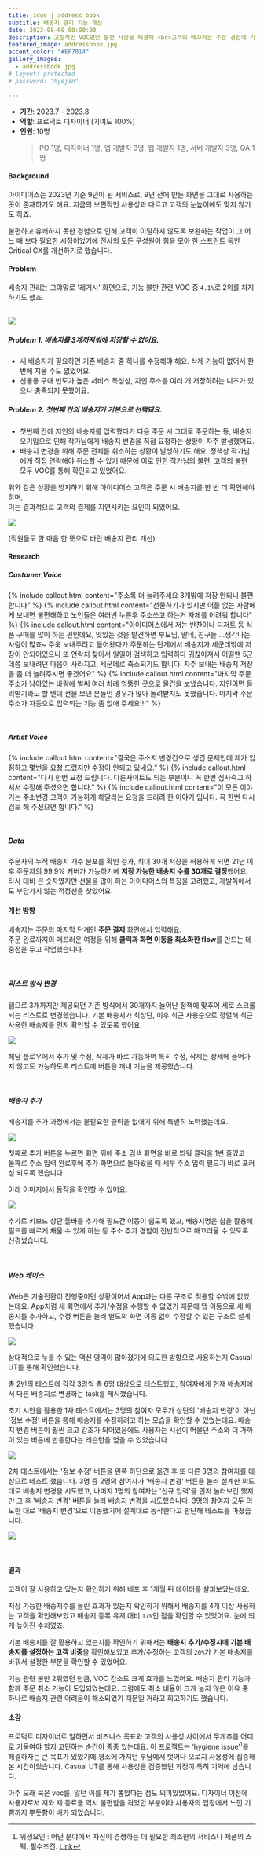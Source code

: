 ```yaml
---
title: idus | address book
subtitle: 배송지 관리 기능 개선
date: 2023-08-09 00:00:00
description: 고질적인 VOC였던 불편 사항을 해결해 <br>고객의 매끄러운 주문 경험에 기여한 프로젝트예요.
featured_image: addressbook.jpg
accent_color: "#EF7014"
gallery_images:
  - addressbook.jpg
# layout: protected
# password: "hyejin"

---
```


- **기간**: 2023.7 - 2023.8
- **역할**: 프로덕트 디자이너 (기여도 100%)
- **인원**: 10명
  > PO 1명, 디자이너 1명, 앱 개발자 3명, 웹 개발자 1명, 서버 개발자 3명, QA 1명

#### Background

아이디어스는 2023년 기준 9년이 된 서비스로, 9년 전에 만든 화면을 그대로 사용하는 곳이 존재하기도 해요. 지금의 보편적인 사용성과 다르고 고객의 눈높이에도 맞지 않기도 하죠.

불편하고 유쾌하지 못한 경험으로 인해 고객이 이탈하지 않도록 보완하는 작업이 그 어느 때 보다 필요한 시점이었기에 전사의 모든 구성원이 힘을 모아 한 스프린트 동안 Critical CX를 개선하기로 했습니다.


#### Problem

배송지 관리는 그야말로 '레거시' 화면으로, 기능 불만 관련 VOC 중 `4.1%`로 2위를 차지하기도 했죠.
<br>
<br>

![](/images/projects/10_addressbook/00.jpg)
##### Problem 1. 배송지를 **3개**까지밖에 저장할 수 없어요.

- 새 배송지가 필요하면 기존 배송지 중 하나를 수정해야 해요. 삭제 기능이 없어서 한 번에 지울 수도 없었어요.
- 선물용 구매 빈도가 높은 서비스 특성상, 지인 주소를 여러 개 저장하려는 니즈가 있으나 충족되지 못했어요.


##### Problem 2. 첫번째 칸의 배송지가 기본으로 선택돼요. 

- 첫번째 칸에 지인의 배송지를 입력했다가 다음 주문 시 그대로 주문하는 등, 배송지 오기입으로 인해 작가님에게 배송지 변경을 직접 요청하는 상황이 자주 발생했어요.
- 배송지 변경을 위해 주문 전체를 취소하는 상황이 발생하기도 해요. 정책상 작가님에게 직접 연락해야 취소할 수 있기 때문에 이로 인한 작가님의 불편, 고객의 불편 모두 VOC를 통해 확인되고 있었어요.

위와 같은 상황을 방지하기 위해 아이디어스 고객은 주문 시 배송지를 한 번 더 확인해야 하며, 
<br> 이는 결과적으로 고객의 결제를 지연시키는 요인이 되었어요.

![](/images/projects/10_addressbook/01.jpg)

(직원들도 한 마음 한 뜻으로 바란 배송지 관리 개선)

#### Research

##### Customer Voice

{% include callout.html content="주소록 더 늘려주세요 3개밖에 저장 안되니 불편합니다" %}
{% include callout.html content="선물하기가 있지만 어플 없는 사람에게 보내면 불편해하고 노인들은 여러번 누른후 주소쓰고 하는거 자체를 어려워 합니다" %}
{% include callout.html content="아이디어스에서 저는 반찬이나 디저트 등 식품 구매를 많이 하는 편인데요, 맛있는 것을 발견하면 부모님, 딸네, 친구들 ...생각나는 사람이 많죠~ 주욱 보내주려고 들어왔다가 주문하는 단계에서 배송지가 세군데밖에 저장이 안되어있으니 또 연락처 찾아서 일일이 검색하고 입력하다 귀찮아져서 어떨땐 5군데쯤 보내려던 마음이 사라지고, 세군데로 축소되기도 합니다. 자주 보내는 배송지 저장을 좀 더 늘려주시면 좋겠어요" %}
{% include callout.html content="마지막 주문 주소가 남아있는 바람에 벌써 여러 차례 엉뚱한 곳으로 물건을 보냈습니다. 지인이면 돌려받기라도 할 텐데 선물 보낸 분들인 경우가 많아 돌려받지도 못했습니다. 마지막 주문 주소가 자동으로 입력되는 기능 좀 없애 주세요!!!" %}
<!-- {% include callout.html content="기본적으로 주문을 할때 보통 배송기사님이 볼수있는 운송장에 메세지를 남길수 있게 되어있는데 (배송요청사항,배송메세지) 아이디어스는 작가님에게 남길 메세지로 표기가 되어있어 배송기사님이나, 배송메세지를 어디에 남겨야할지 고민하는 순간이 생깁니다. <br> 이런 경우를 생각해서 작가님에게 남기는 메세지와 배송관련 메세지를 따로 남길 수 있게 되어 있거나, 짧은 문구 하나정도 같이 적어놓으면(ex. 작가님or배송관련 메세지를 남겨주세요) 편리하게 이용할 수 있을거 같습니다." %} -->
<br>

##### Artist Voice

{% include callout.html content="결국은 주소지 변경건으로 생긴 문제인데 제가 입점하고 몇번을 요청 드렸지만 수정이 안되고 있네요." %}
{% include callout.html content="다시 한번 요청 드립니다. 다른사이트도 되는 부분이니 꼭 한번 심사숙고 하셔서 수정해 주셨으면 합니다." %}
{% include callout.html content="이 모든 이야기는 주소변경 고객이 가능하게 해달라는 요청을 드리려 한 이야기 입니다. 꼭 한번 다시 검토 해 주셨으면 합니다." %}

<br>

##### Data

주문자의 누적 배송지 개수 분포를 확인 결과, 최대 30개 저장을 허용하게 되면 21년 이후 주문자의 99.9% 커버가 가능하기에 <b>저장 가능한 배송지 수를 30개로 결정</b>했어요. 타사 대비 큰 숫자였지만 선물을 많이 하는 아이디어스의 특징을 고려했고, 개발쪽에서도 부담가지 않는 적정선을 찾았어요.

#### 개선 방향

배송지는 주문의 마지막 단계인 <b>주문 결제</b> 화면에서 입력해요. <br>
주문 완료까지의 매끄러운 여정을 위해 <b>클릭과 화면 이동을 최소화한 flow</b>를 만드는 데 중점을 두고 작업했습니다.

<br>

##### 리스트 방식 변경
탭으로 3개까지만 제공되던 기존 방식에서 30개까지 늘어난 정책에 맞추어 세로 스크롤되는 리스트로 변경했습니다. 기본 배송지가 최상단, 이후 최근 사용순으로 정렬해 최근 사용한 배송지를 먼저 확인할 수 있도록 했어요.


![](/images/projects/10_addressbook/02.jpg)

해당 플로우에서 추가 및 수정, 삭제가 바로 가능하며 특히 수정, 삭제는 상세에  들어가지 않고도 가능하도록 리스트에 버튼을 꺼내 기능을 제공했습니다.

<br>

##### 배송지 추가
배송지를 추가 과정에서는 불필요한 클릭을 없애기 위해 특별히 노력했는데요.

![](/images/projects/10_addressbook/03.jpg)

첫째로 추가 버튼을 누르면 화면 위에 주소 검색 화면을 바로 띄워 클릭을 1번 줄였고<br>
둘째로 주소 입력 완료후에 추가 화면으로 돌아왔을 때 세부 주소 입력 필드가 바로 포커싱 되도록 했습니다. 

아래 이미지에서 동작을 확인할 수 있어요.

![](/images/projects/10_addressbook/04.gif)


추가로 키보드 상단 툴바를 추가해 필드간 이동이 쉽도록 했고, 배송지명은 칩을 활용해 필드를 빠르게 채울 수 있게 하는 등 주소 추가 경험이 전반적으로 매끄러울 수 있도록 신경썼습니다.
<!-- 최초 주문시 주문자 정보와 배송지 정보가 N% 일치 data  -->

<!-- <br>

##### 수정/삭제


<br>

##### 배송지명 -->


<br>

##### Web 케이스
Web은 기술전환이 진행중이던 상황이어서 App과는 다른 구조로 적용할 수밖에 없었는데요.
App처럼 새 화면에서 추가/수정을 수행할 수 없었기 때문에 탭 이동으로 새 배송지를 추가하고, 수정 버튼을 눌러 별도의 화면 이동 없이 수정할 수 있는 구조로 설계했습니다. 

![](/images/projects/10_addressbook/06.gif)

상대적으로 누를 수 있는 액션 영역이 많아졌기에  의도한 방향으로 사용하는지 Casual UT를 통해 확인했습니다.

총 2번의 테스트에 각각 3명씩 총 6명 대상으로 테스트했고, 참여자에게 현재 배송지에서 다른 배송지로 변경하는 task를 제시했습니다.

초기 시안을 활용한 1차 테스트에서는 3명의 참여자 모두가 상단의 '배송지 변경'이 아닌 '정보 수정' 버튼을 통해 배송지를 수정하려고 하는 모습을 확인할 수 있었는데요. 배송지 변경 버튼이 훨씬 크고 강조가 되어있음에도 사용자는 시선이 머물던 주소와 더 가까이 있는 버튼에 반응한다는 레슨런을 얻을 수 있었습니다.

![](/images/projects/10_addressbook/07.jpg)

2차 테스트에서는 '정보 수정' 버튼을 왼쪽 하단으로 옮긴 후 또 다른 3명의 참여자를 대상으로 테스트 했습니다. 3명 중 2명의 참여자가 '배송지 변경' 버튼을 눌러 설계한 의도대로 배송지 변경을 시도했고, 나머지 1명의 참여자는 '신규 입력'을 먼저 눌러보긴 했지만 그 후 '배송지 변경' 버튼을 눌러 배송지 변경을 시도했습니다. 3명의 참여자 모두 의도한 대로 '배송지 변경'으로 이동했기에 설계대로 동작한다고 판단해 테스트를 마쳤습니다.

![](/images/projects/10_addressbook/08.jpg)

<br>

#### 결과

고객이 잘 사용하고 있는지 확인하기 위해 배포 후 1개월 뒤 데이터를 살펴보았는데요.

저장 가능한 배송지수를 늘린 효과가 있는지 확인하기 위해서 배송지를 4개 이상 사용하는 고객을 확인해보았고 배송지 등록 유저 대비 `17%`인 점을 확인할 수 있었어요. 눈에 띄게 높아진 수치였죠.

기본 배송지를 잘 활용하고 있는지를 확인하기 위해서는 **배송지 추가/수정시에 기본 배송지를 설정하는 고객 비중**을 확인해보았고 추가/수정하는 고객의 `20%`가 기본 배송지를 바꿔서 설정한 부분을 확인할 수 있었어요.

기능 관련 불만 2위였던 만큼, VOC 감소도 크게 효과를 느꼈어요. 배송지 관리 기능과 함께 주문 취소 기능이 도입되었는데요. 그럼에도 취소 비율이 크게 늘지 않은 이유 중 하나로 배송지 관련 어려움이 해소되었기 때문일 거라고 회고하기도 했습니다.



#### 소감

프로덕트 디자이너로 일하면서 비즈니스 목표와 고객의 사용성 사이에서 무게추를 어디로 기울여야 할지 고민하는 순간이 종종 있는데요. 이 프로젝트는 ‘hygiene issue’[^1]를 해결하자는 큰 목표가 있었기에 평소에 가지던 부담에서 벗어나 오로지 사용성에 집중해본 시간이었습니다. Casual UT를 통해 사용성을 검증했던 과정이 특히 기억에 남습니다. 

아주 오래 묵은 voc를, 앓던 이를 제가 뽑았다는 점도 의미있었어요. 디자이너 이전에 사용자로서 저와 제 동료들 역시 불편함을 겪었던 부분이라 사용자의 입장에서 느낀 기쁨까지 뿌듯함이 배가 되었습니다.

[^1]: 위생요인 : 어떤 분야에서 자신이 경쟁하는 데 필요한 최소한의 서비스나 제품의 스펙. 필수조건. [Link](https://www.bain.com/ko/insights/hygiene-versus-wow-factors/)